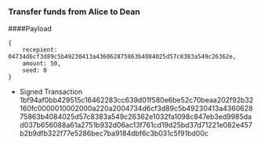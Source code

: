 ### Transfer funds from Alice to Dean

####Payload
```
{
    recepient: 04734d6cf3d89c5b49230413a436062875863b4084025d57c8383a549c26362e,
    amount: 50,
    seed: 0
}
```
- Signed Transaction
1bf94af0bb429515c16462283cc639d01f580e6be52c70beaa202f92b32160fc0000010002000a220a2004734d6cf3d89c5b49230413a436062875863b4084025d57c8383a549c26362e1032fa1098c847eb3ed9985dad037b656088a61a2751b932d06ac13f761cd19d25bd37d71221e082e457b2b9dfb322f77e5286bec7ba9184dbf6c3b031c5f91bd00c